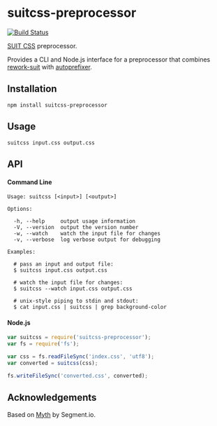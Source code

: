 # suitcss-preprocessor

[![Build Status](https://travis-ci.org/suitcss/preprocessor.png)](http://travis-ci.org/suitcss/preprocessor)

[SUIT CSS](https://github.com/suitcss/suit) preprocessor.

Provides a CLI and Node.js interface for a preprocessor that combines
[rework-suit](https://github.com/suitcss/rework-suit) with
[autoprefixer](https://github.com/ai/autoprefixer).

## Installation

```
npm install suitcss-preprocessor
```

## Usage

```
suitcss input.css output.css
```

## API

#### Command Line

```
Usage: suitcss [<input>] [<output>]

Options:

  -h, --help     output usage information
  -V, --version  output the version number
  -w, --watch    watch the input file for changes
  -v, --verbose  log verbose output for debugging

Examples:

  # pass an input and output file:
  $ suitcss input.css output.css

  # watch the input file for changes:
  $ suitcss --watch input.css output.css

  # unix-style piping to stdin and stdout:
  $ cat input.css | suitcss | grep background-color
```

#### Node.js

```js
var suitcss = require('suitcss-preprocessor');
var fs = require('fs');

var css = fs.readFileSync('index.css', 'utf8');
var converted = suitcss(css);

fs.writeFileSync('converted.css', converted);
```

## Acknowledgements

Based on [Myth](https://github.com/segmentio/myth) by Segment.io.
